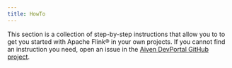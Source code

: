 ```yaml
---
title: HowTo
---
```


This section is a collection of step-by-step instructions that allow you
to to get you started with Apache Flink® in your own projects. If you
cannot find an instruction you need, open an issue in the [Aiven
DevPortal GitHub project](https://github.com/aiven/devportal/issues).
